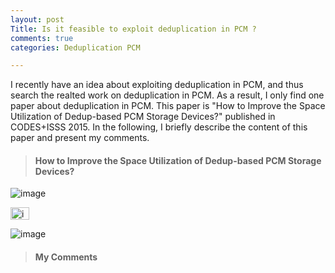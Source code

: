 ```yaml
---
layout: post
Title: Is it feasible to exploit deduplication in PCM ?
comments: true
categories: Deduplication PCM

---
```


I recently have an idea about exploiting deduplication in PCM, and thus search the realted work on deduplication in PCM. As a result, I only find one paper about deduplication in PCM. This paper is "How to Improve the Space Utilization of Dedup-based PCM Storage Devices?" published in CODES+ISSS 2015. In the following, I briefly describe the content of this paper and present my comments.  

> #### How to Improve the Space Utilization of Dedup-based PCM Storage Devices?

![image](https://pfzuo.github.io/images/architecture.jpg)

 <img src="https://pfzuo.github.io/images/architecture.jpg" width = "30" height = "20" alt="image" align=center />

![image](https://raw.githubusercontent.com/Pfzuo/pfzuo.github.io/master/images/architecture.jpg)

> #### My Comments